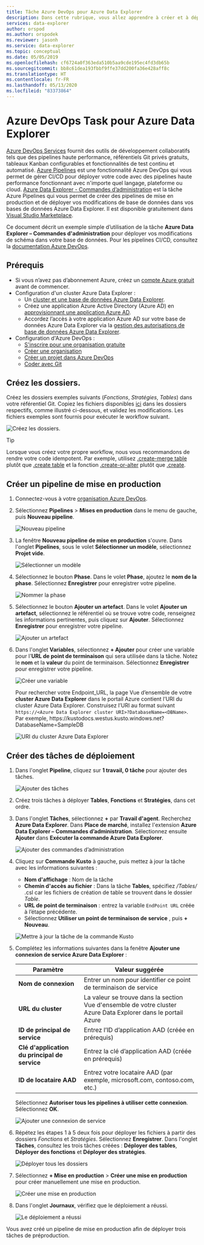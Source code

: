```yaml
---
title: Tâche Azure DevOps pour Azure Data Explorer
description: Dans cette rubrique, vous allez apprendre à créer et à déployer un pipeline de mise en production
services: data-explorer
author: orspod
ms.author: orspodek
ms.reviewer: jasonh
ms.service: data-explorer
ms.topic: conceptual
ms.date: 05/05/2019
ms.openlocfilehash: cf6724a0f363eda510b5aa9cde195ec4fd3db65b
ms.sourcegitcommit: bb8c61dea193fbbf9ffe37dd200fa36e428aff8c
ms.translationtype: HT
ms.contentlocale: fr-FR
ms.lasthandoff: 05/13/2020
ms.locfileid: "83373864"
---
```

# <a name="azure-devops-task-for-azure-data-explorer"></a>Azure DevOps Task pour Azure Data Explorer

[Azure DevOps Services](https://azure.microsoft.com/services/devops/) fournit des outils de développement collaboratifs tels que des pipelines haute performance, référentiels Git privés gratuits, tableaux Kanban configurables et fonctionnalités de test continu et automatisé. [Azure Pipelines](https://azure.microsoft.com/services/devops/pipelines/) est une fonctionnalité Azure DevOps qui vous permet de gérer CI/CD pour déployer votre code avec des pipelines haute performance fonctionnant avec n'importe quel langage, plateforme ou cloud.
[Azure Data Explorer - Commandes d’administration](https://marketplace.visualstudio.com/items?itemName=Azure-Kusto.PublishToADX) est la tâche Azure Pipelines qui vous permet de créer des pipelines de mise en production et de déployer vos modifications de base de données dans vos bases de données Azure Data Explorer. Il est disponible gratuitement dans [Visual Studio Marketplace](https://marketplace.visualstudio.com/).

Ce document décrit un exemple simple d’utilisation de la tâche **Azure Data Explorer – Commandes d'administration** pour déployer vos modifications de schéma dans votre base de données. Pour les pipelines CI/CD, consultez la [documentation Azure DevOps](/azure/devops/user-guide/what-is-azure-devops?view=azure-devops#vsts).

## <a name="prerequisites"></a>Prérequis

* Si vous n’avez pas d’abonnement Azure, créez un [compte Azure gratuit](https://azure.microsoft.com/free/) avant de commencer.
* Configuration d'un cluster Azure Data Explorer :
    * Un [cluster et une base de données Azure Data Explorer](create-cluster-database-portal.md).
    * Créez une application Azure Active Directory (Azure AD) en [approvisionnant une application Azure AD](kusto/management/access-control/how-to-provision-aad-app.md).
    * Accordez l’accès à votre application Azure AD sur votre base de données Azure Data Explorer via la [gestion des autorisations de base de données Azure Data Explorer](manage-database-permissions.md).
* Configuration d'Azure DevOps :
    * [S'inscrire pour une organisation gratuite](/azure/devops/user-guide/sign-up-invite-teammates?view=azure-devops)
    * [Créer une organisation](/azure/devops/organizations/accounts/create-organization?view=azure-devops)
    * [Créer un projet dans Azure DevOps](/azure/devops/organizations/projects/create-project?view=azure-devops)
    * [Coder avec Git](/azure/devops/user-guide/code-with-git?view=azure-devops)

## <a name="create-folders"></a>Créez les dossiers.

Créez les dossiers exemples suivants (*Fonctions*, *Stratégies*, *Tables*) dans votre référentiel Git. Copiez les fichiers disponibles [ici](https://github.com/Azure/azure-kusto-docs-samples/tree/master/DevOps_release_pipeline) dans les dossiers respectifs, comme illustré ci-dessous, et validez les modifications. Les fichiers exemples sont fournis pour exécuter le workflow suivant.

![Créez les dossiers.](media/devops/create-folders.png)

> [!TIP]
> Lorsque vous créez votre propre workflow, nous vous recommandons de rendre votre code idempotent. Par exemple, utilisez [.create-merge table](kusto/management/create-table-command.md#create-merge-table) plutôt que [.create table](kusto/management/create-table-command.md) et la fonction [.create-or-alter](kusto/management/create-alter-function.md) plutôt que [.create](kusto/management/create-function.md).

## <a name="create-a-release-pipeline"></a>Créer un pipeline de mise en production

1. Connectez-vous à votre [organisation Azure DevOps](https://dev.azure.com/).
1. Sélectionnez **Pipelines** > **Mises en production** dans le menu de gauche, puis **Nouveau pipeline**.

    ![Nouveau pipeline](media/devops/new-pipeline.png)

1. La fenêtre **Nouveau pipeline de mise en production** s'ouvre. Dans l'onglet **Pipelines**, sous le volet **Sélectionner un modèle**, sélectionnez **Projet vide**.

     ![Sélectionner un modèle](media/devops/select-template.png)

1. Sélectionnez le bouton **Phase**. Dans le volet **Phase**, ajoutez le **nom de la phase**. Sélectionnez **Enregistrer** pour enregistrer votre pipeline.

    ![Nommer la phase](media/devops/stage-name.png)

1. Sélectionnez le bouton **Ajouter un artefact**. Dans le volet **Ajouter un artefact**, sélectionnez le référentiel où se trouve votre code, renseignez les informations pertinentes, puis cliquez sur **Ajouter**. Sélectionnez **Enregistrer** pour enregistrer votre pipeline.

    ![Ajouter un artefact](media/devops/add-artifact.png)

1. Dans l'onglet **Variables**, sélectionnez **+ Ajouter** pour créer une variable pour l'**URL de point de terminaison** qui sera utilisée dans la tâche. Notez le **nom** et la **valeur** du point de terminaison. Sélectionnez **Enregistrer** pour enregistrer votre pipeline. 

    ![Créer une variable](media/devops/create-variable.png)

    Pour rechercher votre Endpoint_URL, la page Vue d’ensemble de votre **cluster Azure Data Explorer** dans le portail Azure contient l’URI du cluster Azure Data Explorer. Construisez l’URI au format suivant `https://<Azure Data Explorer cluster URI>?DatabaseName=<DBName>`.  Par exemple, https:\//kustodocs.westus.kusto.windows.net?DatabaseName=SampleDB

    ![URI du cluster Azure Data Explorer](media/devops/adx-cluster-uri.png)

## <a name="create-tasks-to-deploy"></a>Créer des tâches de déploiement

1. Dans l'onglet **Pipeline**, cliquez sur **1 travail, 0 tâche** pour ajouter des tâches. 

    ![Ajouter des tâches](media/devops/add-task.png)

1. Créez trois tâches à déployer **Tables**, **Fonctions** et **Stratégies**, dans cet ordre. 

1. Dans l'onglet **Tâches**, sélectionnez **+** par **Travail d'agent**. Recherchez **Azure Data Explorer**. Dans **Place de marché**, installez l'extension **Azure Data Explorer – Commandes d’administration**. Sélectionnez ensuite **Ajouter** dans **Exécuter la commande Azure Data Explorer**.

     ![Ajouter des commandes d’administration](media/devops/add-admin-commands.png)

1. Cliquez sur **Commande Kusto** à gauche, puis mettez à jour la tâche avec les informations suivantes :
    * **Nom d'affichage** : Nom de la tâche
    * **Chemin d'accès au fichier** : Dans la tâche **Tables**, spécifiez */Tables/* .csl car les fichiers de création de table se trouvent dans le dossier *Table*.
    * **URL de point de terminaison** : entrez la variable `EndPoint URL` créée à l’étape précédente.
    * Sélectionnez **Utiliser un point de terminaison de service** , puis **+ Nouveau**.

    ![Mettre à jour la tâche de la commande Kusto](media/devops/kusto-command-task.png)

1. Complétez les informations suivantes dans la fenêtre **Ajouter une connexion de service Azure Data Explorer** :

    |Paramètre  |Valeur suggérée  |
    |---------|---------|
    |**Nom de connexion**     |    Entrer un nom pour identifier ce point de terminaison de service     |
    |**URL du cluster**    |    La valeur se trouve dans la section Vue d'ensemble de votre cluster Azure Data Explorer dans le portail Azure | 
    |**ID de principal de service**    |    Entrez l’ID d’application AAD (créée en prérequis)     |
    |**Clé d'application du principal de service**     |    Entrez la clé d’application AAD (créée en prérequis)    |
    |**ID de locataire AAD**    |      Entrez votre locataire AAD (par exemple, microsoft.com, contoso.com, etc.)    |

    Sélectionnez **Autoriser tous les pipelines à utiliser cette connexion**. Sélectionnez **OK**.

    ![Ajouter une connexion de service](media/devops/add-service-connection.png)

1. Répétez les étapes 1 à 5 deux fois pour déployer les fichiers à partir des dossiers *Fonctions* et *Stratégies*. Sélectionnez **Enregistrer**. Dans l'onglet **Tâches**, consultez les trois tâches créées : **Déployer des tables**, **Déployer des fonctions** et **Déployer des stratégies**.

    ![Déployer tous les dossiers](media/devops/deploy-all-folders.png)

1. Sélectionnez **+ Mise en production** > **Créer une mise en production** pour créer manuellement une mise en production.

    ![Créer une mise en production](media/devops/create-release.png)

1. Dans l'onglet **Journaux**, vérifiez que le déploiement a réussi.

    ![Le déploiement a réussi](media/devops/deployment-successful.png)

Vous avez créé un pipeline de mise en production afin de déployer trois tâches de préproduction.